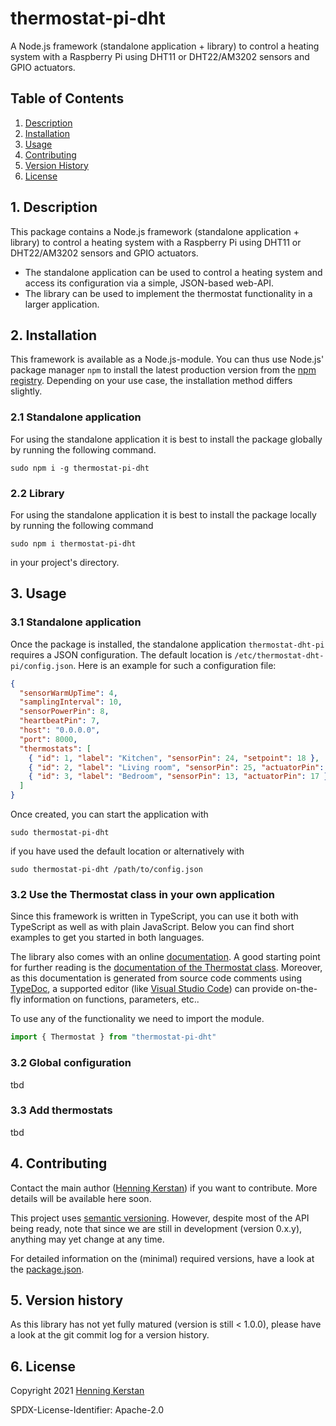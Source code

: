 # thermostat-pi-dht
A Node.js framework (standalone application + library) to control a heating system with a Raspberry Pi using DHT11 or DHT22/AM3202 sensors and GPIO actuators. 


## Table of Contents
1. [Description](#1-description)
1. [Installation](#2-installation)
1. [Usage](#3-usage)
1. [Contributing](#4-contributing)
1. [Version History](#5-version-history)
1. [License](#6-license)


## 1. Description 
This package contains a Node.js framework (standalone application + library) to control a heating system with a Raspberry Pi using DHT11 or DHT22/AM3202 sensors and GPIO actuators. 

- The standalone application can be used to control a heating system and access its configuration via a simple, JSON-based web-API.
- The library can be used to implement the thermostat functionality in a larger application.

## 2. Installation
This framework is available as a Node.js-module. You can thus use Node.js' package manager `npm` to install the latest production version from the [npm registry](https://npmjs.com). Depending on your use case, the installation method differs slightly. 

### 2.1 Standalone application
For using the standalone application it is best to install the package globally by running the following command.

    sudo npm i -g thermostat-pi-dht


### 2.2 Library 
For using the standalone application it is best to install the package locally by running the following command

    sudo npm i thermostat-pi-dht

in your project's directory.


## 3. Usage
### 3.1 Standalone application
Once the package is installed, the standalone application `thermostat-dht-pi` requires a JSON configuration. The default location is `/etc/thermostat-dht-pi/config.json`.  Here is an example for such a configuration file:
```JSON
{
  "sensorWarmUpTime": 4,
  "samplingInterval": 10,
  "sensorPowerPin": 8,
  "heartbeatPin": 7,
  "host": "0.0.0.0",
  "port": 8000,
  "thermostats": [
    { "id": 1, "label": "Kitchen", "sensorPin": 24, "setpoint": 18 },
    { "id": 2, "label": "Living room", "sensorPin": 25, "actuatorPin": 11 },
    { "id": 3, "label": "Bedroom", "sensorPin": 13, "actuatorPin": 17 },
  ]
}
```
Once created, you can start the application with
```
sudo thermostat-pi-dht
```
if you have used the default location or alternatively with
```
sudo thermostat-pi-dht /path/to/config.json
```


### 3.2 Use the Thermostat class in your own application
Since this framework is written in TypeScript, you can use it both with TypeScript as well as with plain JavaScript. Below you can find short examples to get you started in both languages. 

The library also comes with an online [documentation](https://henningkerstan.github.io/thermostat-pi-dht/). A good starting point for further reading is the [documentation of the Thermostat class](https://henningkerstan.github.io/thermostat-pi-dht/classes/Thermostat.Thermostat-1.html). Moreover, as this documentation is generated from source code comments using [TypeDoc](https://typedoc.org), a supported editor (like [Visual Studio Code](https://code.visualstudio.com/)) can provide on-the-fly information on functions, parameters, etc..

To use any of the functionality we need to import the module. 
```typescript
import { Thermostat } from "thermostat-pi-dht"
```

### 3.2 Global configuration
tbd

### 3.3 Add thermostats
tbd

## 4. Contributing
Contact the main author ([Henning Kerstan](https://henningkerstan.de)) if you want to contribute. More details will be available here soon.

This project uses [semantic versioning](https://semver.org/). However, despite most of the API being ready, note that since we are still in development (version 0.x.y), anything may yet change at any time. 

For detailed information on the (minimal) required versions, have a look at the [package.json](https://github.com/henningkerstan/enocean-core/blob/main/package.json).

## 5. Version history
As this library has not yet fully matured (version is still < 1.0.0), please have a look at the git commit log for a version history.


## 6. License
Copyright 2021 [Henning Kerstan](https://henningkerstan.de)

SPDX-License-Identifier: Apache-2.0


